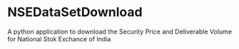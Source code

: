 # NSEDataSetDownload
A python application to download the Security Price and Deliverable Volume for National Stok Exchance of India
